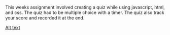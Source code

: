 This weeks assignment involved creating a quiz while using javascript, html, and css. The quiz had to be multiple choice with a timer. The quiz also track your score and recorded it at the end. 

[Alt text](/images/Quiz.png)